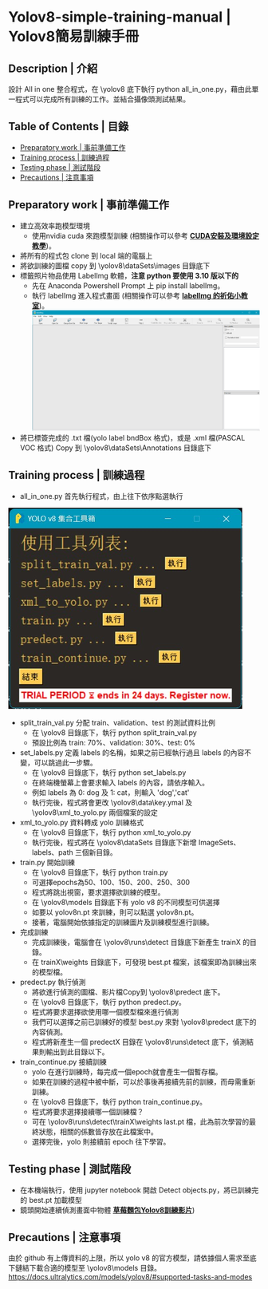 # Yolov8-simple-training-manual | Yolov8簡易訓練手冊
## Description | 介紹
設計 All in one 整合程式，在 \yolov8 底下執行 python all_in_one.py，藉由此單一程式可以完成所有訓練的工作。並結合攝像頭測試結果。

## Table of Contents | 目錄
- [Preparatory work | 事前準備工作](#Preparatory-work-|-事前準備工作)
- [Training process | 訓練過程](#Training-process-|-訓練過程)
- [Testing phase | 測試階段](#Testing-phase-|-測試階段)
- [Precautions | 注意事項](#Precautions-|-注意事項)
## Preparatory work | 事前準備工作
- 建立高效率跑模型環境
    - 使用nvidia cuda 來跑模型訓練 (相關操作可以參考 [**CUDA安裝及環境設定教學**](https://github.com/pp657783/ResNet_Example))。
- 將所有的程式包 clone 到 local 端的電腦上
- 將欲訓練的圖檔 copy 到 \yolov8\dataSets\images 目錄底下
- 標籤照片物品使用 LabelImg 軟體，**注意 python 要使用 3.10 版以下的**
    - 先在 Anaconda Powershell Prompt 上 pip install labelImg。
    - 執行 labelImg 進入程式畫面 (相關操作可以參考 [**labelImg 的祈佑小教室**](https://hackmd.io/@zxcasd89525/Syw8BypDi))。
    ![image](labelImg.png)
- 將已標簽完成的 .txt 檔(yolo label bndBox 格式)，或是 .xml 檔(PASCAL VOC 格式) Copy 到 \yolov8\dataSets\Annotations 目錄底下
## Training process | 訓練過程
- all_in_one.py 首先執行程式，由上往下依序點選執行

![image](messageImage.jpg)

- split_train_val.py 分配 train、validation、test 的測試資料比例
    - 在 \yolov8 目錄底下，執行 python split_train_val.py
    - 預設比例為 train: 70%、validation: 30%、test: 0%
- set_labels.py 定義 labels 的名稱，如果之前已經執行過且 labels 的內容不變，可以跳過此一步驟。
    - 在 \yolov8 目錄底下，執行 python set_labels.py
    - 在終端機螢幕上會要求輸入 labels 的內容，請依序輸入。
    - 例如 labels 為 0: dog 及 1: cat，則輸入 'dog','cat'
    - 執行完後，程式將會更改 \yolov8\data\key.ymal 及 \yolov8\xml_to_yolo.py 兩個檔案的設定
- xml_to_yolo.py 資料轉成 yolo 訓練格式
    - 在 \yolov8 目錄底下，執行 python xml_to_yolo.py
    - 執行完後，程式將在 \yolov8\dataSets 目錄底下新增 ImageSets、labels、path 三個新目錄。
- train.py 開始訓練
    - 在 \yolov8 目錄底下，執行 python train.py
    - 可選擇epochs為50、100、150、200、250、300
    - 程式將跳出視窗，要求選擇欲訓練的模型。
    - 在 \yolov8\models 目錄底下有 yolo v8 的不同模型可供選擇
    - 如要以 yolov8n.pt 來訓練，則可以點選 yolov8n.pt。
    - 接著，電腦開始依據指定的訓練圖片及訓練模型進行訓練。
- 完成訓練
    - 完成訓練後，電腦會在 \yolov8\runs\detect 目錄底下新產生 trainX 的目錄。
    - 在 trainX\weights 目錄底下，可發現 best.pt 檔案，該檔案即為訓練出來的模型檔。
- predect.py 執行偵測
    - 將欲進行偵測的圖檔、影片檔Copy到 \yolov8\predect 底下。
    - 在 \yolov8 目錄底下，執行 python predect.py。
    - 程式將要求選擇欲使用哪一個模型檔來進行偵測
    - 我們可以選擇之前已訓練好的模型 best.py 來對 \yolov8\predect 底下的內容偵測。
    - 程式將新產生一個 predectX 目錄在 \yolov8\runs\detect 底下，偵測結果則輸出到此目錄以下。
- train_continue.py 接續訓練
    - yolo 在進行訓練時，每完成一個epoch就會產生一個暫存檔。
    - 如果在訓練的過程中被中斷，可以於事後再接續先前的訓練，而毋需重新訓練。
    - 在 \yolov8 目錄底下，執行 python train_continue.py。
    - 程式將要求選擇接續哪一個訓練檔？
    - 可在 \yolov8\runs\detect\trainX\weights last.pt 檔，此為前次學習的最終狀態，相關的係數皆存放在此檔案中。
    - 選擇完後，yolo 則接續前 epoch 往下學習。
## Testing phase | 測試階段
- 在本機端執行，使用 jupyter notebook 開啟 Detect objects.py，將已訓練完的 best.pt 加載模型
- 鏡頭開始連續偵測畫面中物體
  [**草莓麵包Yolov8訓練影片**](https://youtu.be/WL8N8DOD-e4))
## Precautions | 注意事項
由於 github 有上傳資料的上限，所以 yolo v8 的官方模型，請依據個人需求至底下鏈結下載合適的模型至 \yolov8\models 目錄。
https://docs.ultralytics.com/models/yolov8/#supported-tasks-and-modes
